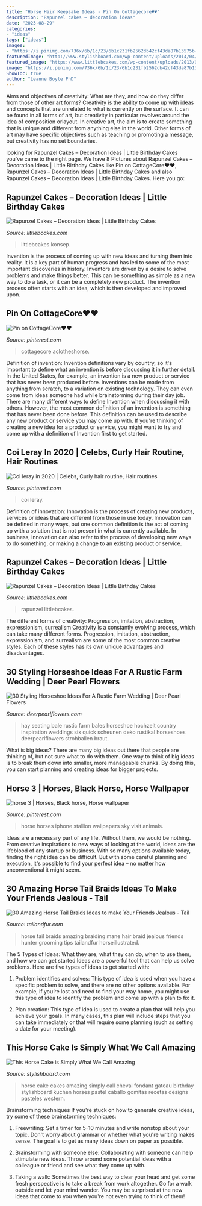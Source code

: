 ```yaml
---
title: "Horse Hair Keepsake Ideas - Pin On Cottagecore♥♥"
description: "Rapunzel cakes – decoration ideas"
date: "2023-08-29"
categories:
- "ideas"
tags: ["ideas"]
images:
- "https://i.pinimg.com/736x/6b/1c/23/6b1c231fb2562db42cf43da87b13575b--hd-wallpaper-wallpapers.jpg"
featuredImage: "http://www.stylishboard.com/wp-content/uploads/2014/04/13.jpg"
featured_image: "https://www.littlebcakes.com/wp-content/uploads/2013/08/Rapunzel-Cake-Pan.jpg"
image: "https://i.pinimg.com/736x/6b/1c/23/6b1c231fb2562db42cf43da87b13575b--hd-wallpaper-wallpapers.jpg"
ShowToc: true
author: "Leanne Boyle PhD"
---
```



Aims and objectives of creativity: What are they, and how do they differ from those of other art forms?
Creativity is the ability to come up with ideas and concepts that are unrelated to what is currently on the surface. It can be found in all forms of art, but creativity in particular revolves around the idea of composition orlayout. In creative art, the aim is to create something that is unique and different from anything else in the world. Other forms of art may have specific objectives such as teaching or promoting a message, but creativity has no set boundaries.

	

		
looking for Rapunzel Cakes – Decoration Ideas | Little Birthday Cakes you've came to the right page. We have 8 Pictures about Rapunzel Cakes – Decoration Ideas | Little Birthday Cakes like Pin on CottageCore♥♥, Rapunzel Cakes – Decoration Ideas | Little Birthday Cakes and also Rapunzel Cakes – Decoration Ideas | Little Birthday Cakes. Here you go:
		
    
## Rapunzel Cakes – Decoration Ideas | Little Birthday Cakes

<img loading=lazy src="https://www.littlebcakes.com/wp-content/uploads/2013/08/Rapunzel-Cake-Pan.jpg" onerror="this.onerror=null;this.src='https://tse1.mm.bing.net/th?id=OIP.tqgWB2Q-8wN5bo5QcUhSjQHaKI&amp;pid=15.1';" alt="Rapunzel Cakes – Decoration Ideas | Little Birthday Cakes">

_Source: littlebcakes.com_

>littlebcakes konsep. 

	

Invention is the process of coming up with new ideas and turning them into reality. It is a key part of human progress and has led to some of the most important discoveries in history. Inventors are driven by a desire to solve problems and make things better. This can be something as simple as a new way to do a task, or it can be a completely new product. The invention process often starts with an idea, which is then developed and improved upon.

    
## Pin On CottageCore♥♥

<img loading=lazy src="https://i.pinimg.com/736x/27/4b/a4/274ba41d4276b31452510007fae37248.jpg" onerror="this.onerror=null;this.src='https://tse2.mm.bing.net/th?id=OIP.k3OeK16N7wFFEB_UILFYGwHaLH&amp;pid=15.1';" alt="Pin on CottageCore♥♥">

_Source: pinterest.com_

>cottagecore aclotheshorse. 

	

Definition of invention:
Invention definitions vary by country, so it's important to define what an invention is before discussing it in further detail. In the United States, for example, an invention is a new product or service that has never been produced before. Inventions can be made from anything from scratch, to a variation on existing technology. They can even come from ideas someone had while brainstorming during their day job.
There are many different ways to define Invention when discussing it with others. However, the most common definition of an invention is something that has never been done before. This definition can be used to describe any new product or service you may come up with. If you're thinking of creating a new idea for a product or service, you might want to try and come up with a definition of Invention first to get started.

    
## Coi Leray In 2020 | Celebs, Curly Hair Routine, Hair Routines

<img loading=lazy src="https://i.pinimg.com/736x/0d/61/ab/0d61ab6ae3104bc7a2d7387858ce8e0f.jpg" onerror="this.onerror=null;this.src='https://tse2.mm.bing.net/th?id=OIP.1LHNclL3PIPAWkqqVmRNkAHaI6&amp;pid=15.1';" alt="Coi leray in 2020 | Celebs, Curly hair routine, Hair routines">

_Source: pinterest.com_

>coi leray. 

	

Definition of innovation:
Innovation is the process of creating new products, services or ideas that are different from those in use today. Innovation can be defined in many ways, but one common definition is the act of coming up with a solution that is not present in what is currently available. In business, innovation can also refer to the process of developing new ways to do something, or making a change to an existing product or service.

    
## Rapunzel Cakes – Decoration Ideas | Little Birthday Cakes

<img loading=lazy src="https://www.littlebcakes.com/wp-content/uploads/2013/08/Rapunzel-Cake-Photos.jpg" onerror="this.onerror=null;this.src='https://tse3.mm.bing.net/th?id=OIP.3UmQWeWyMALTv9HPHSk08wHaLE&amp;pid=15.1';" alt="Rapunzel Cakes – Decoration Ideas | Little Birthday Cakes">

_Source: littlebcakes.com_

>rapunzel littlebcakes. 

	

The different forms of creativity: Progression, imitation, abstraction, expressionism, surrealism
Creativity is a constantly evolving process, which can take many different forms. Progression, imitation, abstraction, expressionism, and surrealism are some of the most common creative styles. Each of these styles has its own unique advantages and disadvantages.

    
## 30 Styling Horseshoe Ideas For A Rustic Farm Wedding | Deer Pearl Flowers

<img loading=lazy src="http://www.deerpearlflowers.com/wp-content/uploads/2016/02/Hay-Bale-Wedding-Seating.jpg" onerror="this.onerror=null;this.src='https://tse3.mm.bing.net/th?id=OIP.OsZFMCEsflxVXyKR7Hma1QHaLH&amp;pid=15.1';" alt="30 Styling Horseshoe Ideas For A Rustic Farm Wedding | Deer Pearl Flowers">

_Source: deerpearlflowers.com_

>hay seating bale rustic farm bales horseshoe hochzeit country inspiration weddings six quick scheunen deko rustikal horseshoes deerpearlflowers strohballen braut. 

	

What is big ideas?
There are many big ideas out there that people are thinking of, but not sure what to do with them. One way to think of big ideas is to break them down into smaller, more manageable chunks. By doing this, you can start planning and creating ideas for bigger projects.

    
## Horse 3 | Horses, Black Horse, Horse Wallpaper

<img loading=lazy src="https://i.pinimg.com/736x/6b/1c/23/6b1c231fb2562db42cf43da87b13575b--hd-wallpaper-wallpapers.jpg" onerror="this.onerror=null;this.src='https://tse4.mm.bing.net/th?id=OIP.O2yqHn8J1ITNlTkjbko06AHaNJ&amp;pid=15.1';" alt="horse 3 | Horses, Black horse, Horse wallpaper">

_Source: pinterest.com_

>horse horses iphone stallion wallpapers sky visit animals. 

	

Ideas are a necessary part of any life. Without them, we would be nothing. From creative inspirations to new ways of looking at the world, ideas are the lifeblood of any startup or business. With so many options available today, finding the right idea can be difficult. But with some careful planning and execution, it's possible to find your perfect idea – no matter how unconventional it might seem.

    
## 30 Amazing Horse Tail Braids Ideas To Make Your Friends Jealous - Tail

<img loading=lazy src="https://tailandfur.com/wp-content/uploads/2016/03/30-Horse-Tail-Braids-Ideas-5.jpg" onerror="this.onerror=null;this.src='https://tse3.mm.bing.net/th?id=OIP.BTB6jCThApbaS8I7HQ3migHaLH&amp;pid=15.1';" alt="30 Amazing Horse Tail Braids Ideas to make Your Friends Jealous - Tail">

_Source: tailandfur.com_

>horse tail braids amazing braiding mane hair braid jealous friends hunter grooming tips tailandfur horseillustrated. 

	

The 5 Types of Ideas: What they are, what they can do, when to use them, and how we can get started
Ideas are a powerful tool that can help us solve problems. Here are five types of ideas to get started with:
1. Problem identifies and solves: This type of idea is used when you have a specific problem to solve, and there are no other options available. For example, if you’re lost and need to find your way home, you might use this type of idea to identify the problem and come up with a plan to fix it.

2. Plan creation: This type of idea is used to create a plan that will help you achieve your goals. In many cases, this plan will include steps that you can take immediately or that will require some planning (such as setting a date for your meeting).


    
## This Horse Cake Is Simply What We Call Amazing

<img loading=lazy src="http://www.stylishboard.com/wp-content/uploads/2014/04/13.jpg" onerror="this.onerror=null;this.src='https://tse4.mm.bing.net/th?id=OIP.-o2ru7vuS_tsygPHPF0ZFwHaMr&amp;pid=15.1';" alt="This Horse Cake is Simply What We Call Amazing">

_Source: stylishboard.com_

>horse cake cakes amazing simply call cheval fondant gateau birthday stylishboard kuchen horses pastel caballo gomitas recetas designs pasteles western. 

	

Brainstorming techniques
If you're stuck on how to generate creative ideas, try some of these brainstorming techniques:
1. Freewriting: Set a timer for 5-10 minutes and write nonstop about your topic. Don't worry about grammar or whether what you're writing makes sense. The goal is to get as many ideas down on paper as possible.

2. Brainstorming with someone else: Collaborating with someone can help stimulate new ideas. Throw around some potential ideas with a colleague or friend and see what they come up with.

3. Taking a walk: Sometimes the best way to clear your head and get some fresh perspective is to take a break from work altogether. Go for a walk outside and let your mind wander. You may be surprised at the new ideas that come to you when you're not even trying to think of them!

